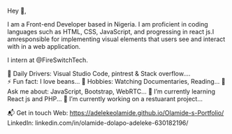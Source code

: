  Hey 👋,
 
 I am a Front-end Developer based in Nigeria.
I am proficient in coding languages such as HTML, CSS, JavaScript, and progressing in react js.I amresponsible for implementing visual elements that users see and interact with in a web application.

I intern at @FireSwitchTech.

🚀 Daily Drivers: Visual Studio Code, pintrest & Stack overflow....<br>
⚡ Fun fact: I love beans...
🎉 Hobbies: Watching Documentaries, Reading...
💬 Ask me about: JavaScript, Bootstrap, WebRTC...
🌱 I’m currently learning React js and PHP...
🔭 I’m currently working on a restuarant project...


📬 Get in touch
Web: https://adelekeolamide.github.io/Olamide-s-Portfolio/
LinkedIn: linkedin.com/in/olamide-dolapo-adeleke-630182196/


<!--
**Adelekeolamide/Adelekeolamide** is a ✨ _special_ ✨ repository because its `README.md` (this file) appears on your GitHub profile.

Here are some ideas to get you started:

- 🔭 I’m currently working on ...
- 🌱 I’m currently learning ...
- 👯 I’m looking to collaborate on ...
- 🤔 I’m looking for help with ...
- 💬 Ask me about ...
- 📫 How to reach me: ...
- 😄 Pronouns: ...
- ⚡ Fun fact: ...
-->
